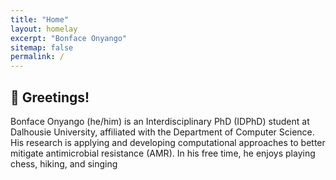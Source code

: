 ```yaml
---
title: "Home"
layout: homelay
excerpt: "Bonface Onyango"
sitemap: false
permalink: /
---
```


## 👋 Greetings!

Bonface Onyango (he/him) is an Interdisciplinary PhD (IDPhD) student at Dalhousie University, affiliated with the Department of Computer Science. His research is applying and developing computational approaches to better mitigate antimicrobial resistance (AMR). In his free time, he enjoys playing chess, hiking, and singing
